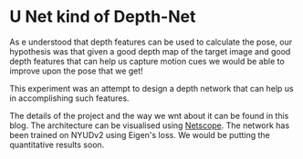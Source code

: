 # U Net kind of Depth-Net

As e understood that depth features can be used to calculate the pose, our hypothesis was that given a good depth map of the target image and good depth features that can help us capture motion cues we would be able to improve upon the pose that we get!

This experiment was an attempt to design a depth network that can help us in accomplishing such features. 

The details of the project and the way we wnt about it can be found in this blog. The architecture can be visualised using [Netscope](ethereon.github.io/netscope/#/editor). The network has been trained on NYUDv2 using Eigen's loss. We would be putting the quantitative results soon. 




